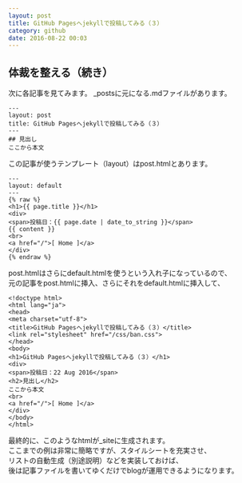 ```yaml
---
layout: post
title: GitHub Pagesへjekyllで投稿してみる（３）
category: github
date: 2016-08-22 00:03
---
```


## 体裁を整える（続き）
次に各記事を見てみます。
_postsに元になる.mdファイルがあります。

```
---
layout: post
title: GitHub Pagesへjekyllで投稿してみる（３）
---
## 見出し
ここから本文
```
この記事が使うテンプレート（layout）はpost.htmlとあります。

```
---
layout: default
---
{% raw %}
<h1>{{ page.title }}</h1>
<div>
<span>投稿日：{{ page.date | date_to_string }}</span>
{{ content }}
<br>
<a href="/">[ Home ]</a>
</div>
{% endraw %}
```
post.htmlはさらにdefault.htmlを使うという入れ子になっているので、  
元の記事をpost.htmlに挿入、さらにそれをdefault.htmlに挿入して、

```none
<!doctype html>
<html lang="ja">
<head>
<meta charset="utf-8">
<title>GitHub Pagesへjekyllで投稿してみる（３）</title>
<link rel="stylesheet" href="/css/ban.css">
</head>
<body>
<h1>GitHub Pagesへjekyllで投稿してみる（３）</h1>
<div>
<span>投稿日：22 Aug 2016</span>
<h2>見出し</h2>
ここから本文
<br>
<a href="/">[ Home ]</a>
</div>
</body>
</html>
```
最終的に、このようなhtmlが_siteに生成されます。  
ここまでの例は非常に簡略ですが、スタイルシートを充実させ、  
リストの自動生成（別途説明）などを実装しておけば、  
後は記事ファイルを書いてゆくだけでblogが運用できるようになります。  
